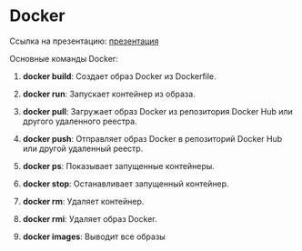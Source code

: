 # Docker
Ссылка на презентацию: [презентация](https://github.com/ait-tr/cohort42.2/blob/main/linux_git/lesson_05/Lesson5_Docker.pdf)


Основные команды Docker:

1. **docker build**: Создает образ Docker из Dockerfile.

2. **docker run**: Запускает контейнер из образа.

3. **docker pull**: Загружает образ Docker из репозитория Docker Hub или другого удаленного реестра.

4. **docker push**: Отправляет образ Docker в репозиторий Docker Hub или другой удаленный реестр.

5. **docker ps**: Показывает запущенные контейнеры.

6. **docker stop**: Останавливает запущенный контейнер.

7. **docker rm**: Удаляет контейнер.

8. **docker rmi**: Удаляет образ Docker.

9. **docker images**: Выводит все образы

